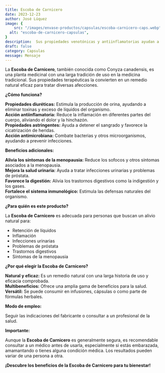 ```yaml
---
title: Escoba de Carnicero
date: 2023-12-23
author: José Lúquez
image: {
 	src: "/images/envase-productos/capsulas/escoba-carnicero-caps.webp",
  alt: "escoba-de-carnicero-capsulas",
}
description:  Sus propiedades venotónicas y antiinflamatorias ayudan a mejorar la salud vascular y aliviar la pesadez en las piernas
draft: false
category: Capsulas
message: Mensaje
---
```


La **Escoba de Carnicero**, también conocida como Conyza canadensis, es una planta medicinal con una larga tradición de uso en la medicina tradicional. Sus propiedades terapéuticas la convierten en un remedio natural eficaz para tratar diversas afecciones.

**¿Cómo funciona?**

**Propiedades diuréticas:** Estimula la producción de orina, ayudando a eliminar toxinas y exceso de líquidos del organismo.   
**Acción antiinflamatoria:** Reduce la inflamación en diferentes partes del cuerpo, aliviando el dolor y la hinchazón.   
**Propiedades astringentes:** Ayuda a detener el sangrado y favorece la cicatrización de heridas.   
**Acción antimicrobiana:** Combate bacterias y otros microorganismos, ayudando a prevenir infecciones.   

**Beneficios adicionales:**

**Alivia los síntomas de la menopausia:** Reduce los sofocos y otros síntomas asociados a la menopausia.   
**Mejora la salud urinaria:** Ayuda a tratar infecciones urinarias y problemas de próstata.   
**Favorece la digestión:** Alivia los trastornos digestivos como la indigestión y los gases.   
**Fortalece el sistema inmunológico:** Estimula las defensas naturales del organismo.   

**¿Para quién es este producto?**

La **Escoba de Carnicero** es adecuada para personas que buscan un alivio natural para:

- Retención de líquidos
- Inflamación
- Infecciones urinarias
- Problemas de próstata
- Trastornos digestivos
- Síntomas de la menopausia

**¿Por qué elegir la Escoba de Carnicero?**

**Natural y eficaz:** Es un remedio natural con una larga historia de uso y eficacia comprobada.   
**Multibeneficios:** Ofrece una amplia gama de beneficios para la salud.   
**Versátil:** Se puede consumir en infusiones, cápsulas o como parte de fórmulas herbales.   

**Modo de empleo:**

Seguir las indicaciones del fabricante o consultar a un profesional de la salud.

**Importante:**

Aunque la **Escoba de Carnicero** es generalmente segura, es recomendable consultar a un médico antes de usarla, especialmente si estás embarazada, amamantando o tienes alguna condición médica.
Los resultados pueden variar de una persona a otra.

**¡Descubre los beneficios de la Escoba de Carnicero para tu bienestar!**
